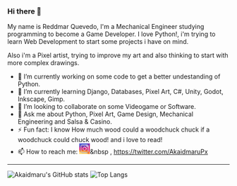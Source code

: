 ### Hi there 👋

My name is Reddmar Quevedo, I'm a Mechanical Engineer studying programming to become a Game Developer. I love Python!, i'm trying to learn Web Development to start some projects i have on mind.

Also i'm a Pixel artist, trying to improve my art and also thinking to start with more complex drawings.

- 🔭 I’m currently working on some code to get a better undestanding of Python.
- 🌱 I’m currently learning Django, Databases, Pixel Art, C#, Unity, Godot, Inkscape, Gimp.
- 👯 I’m looking to collaborate on some Videogame or Software.
- 💬 Ask me about Python, Pixel Art, Game Design, Mechanical Engineering and Salsa & Casino.
- ⚡ Fun fact: I know How much wood could a woodchuck chuck if a woodchuck could chuck wood! and i love to read!
- 📫 How to reach me: <a href="https://www.instagram.com/akaidmarupx/"><img src="https://github.com/Akaidmaru/Akaidmaru/blob/main/Icons/instagram.png" width="24px"></a>&nbsp , https://twitter.com/AkaidmaruPx


----

![Akaidmaru's GitHub stats](https://github-readme-stats.vercel.app/api?username=akaidmaru&show_icons=true&theme=radical)
![Top Langs](https://github-readme-stats.vercel.app/api/top-langs/?username=akaidmaru)

